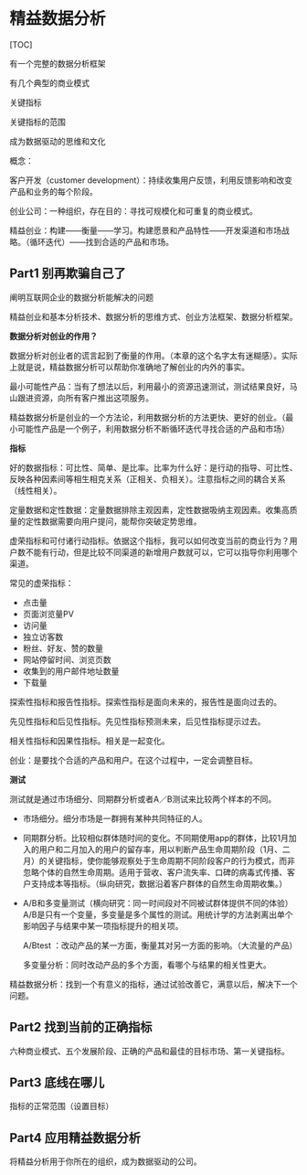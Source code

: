 # 精益数据分析

[TOC]

有一个完整的数据分析框架

有几个典型的商业模式

关键指标

关键指标的范围

成为数据驱动的思维和文化



概念：

客户开发（customer development）：持续收集用户反馈，利用反馈影响和改变产品和业务的每个阶段。

创业公司：一种组织，存在目的：寻找可规模化和可重复的商业模式。

精益创业：构建——衡量——学习。构建愿景和产品特性——开发渠道和市场战略。（循环迭代）——找到合适的产品和市场。



## Part1 别再欺骗自己了

阐明互联网企业的数据分析能解决的问题

精益创业和基本分析技术、数据分析的思维方式、创业方法框架、数据分析框架。

**数据分析对创业的作用？**

数据分析对创业者的谎言起到了衡量的作用。（本章的这个名字太有迷糊感）。实际上就是说，精益数据分析可以帮助你准确地了解创业的内外的事实。

最小可能性产品：当有了想法以后，利用最小的资源迅速测试，测试结果良好，马山跟进资源，向所有客户推出这项服务。

精益数据分析是创业的一个方法论，利用数据分析的方法更快、更好的创业。（最小可能性产品是一个例子，利用数据分析不断循环迭代寻找合适的产品和市场）

**指标**

好的数据指标：可比性、简单、是比率。比率为什么好：是行动的指导、可比性、反映各种因素间等相生相克关系（正相关、负相关）。注意指标之间的耦合关系（线性相关）。

定量数据和定性数据：定量数据排除主观因素，定性数据吸纳主观因素。收集高质量的定性数据需要向用户提问，能帮你突破定势思维。

虚荣指标和可付诸行动指标。依据这个指标，我可以如何改变当前的商业行为？用户数不能有行动，但是比较不同渠道的新增用户数就可以，它可以指导你利用哪个渠道。

常见的虚荣指标：

- 点击量
- 页面浏览量PV
- 访问量
- 独立访客数
- 粉丝、好友、赞的数量
- 网站停留时间、浏览页数
- 收集到的用户邮件地址数量
- 下载量

探索性指标和报告性指标。探索性指标是面向未来的，报告性是面向过去的。

先见性指标和后见性指标。先见性指标预测未来，后见性指标提示过去。

相关性指标和因果性指标。相关是一起变化。



创业：是要找个合适的产品和用户。在这个过程中，一定会调整目标。



**测试**

测试就是通过市场细分、同期群分析或者A／B测试来比较两个样本的不同。

- 市场细分。细分市场是一群拥有某种共同特征的人。

- 同期群分析。比较相似群体随时间的变化。不同期使用app的群体，比较1月加入的用户和二月加入的用户的留存率，用以判断产品生命周期阶段（1月、二月）的关键指标，使你能够观察处于生命周期不同阶段客户的行为模式，而非忽略个体的自然生命周期。适用于营收、客户流失率、口碑的病毒式传播、客户支持成本等指标。（纵向研究，数据沿着客户群体的自然生命周期收集。）

- A/B和多变量测试（横向研究：同一时间段对不同被试群体提供不同的体验）A/B是只有一个变量，多变量是多个属性的测试。用统计学的方法剥离出单个影响因子与结果中某一项指标提升的相关项。

  A/Btest ：改动产品的某一方面，衡量其对另一方面的影响。（大流量的产品）

  多变量分析：同时改动产品的多个方面，看哪个与结果的相关性更大。



精益数据分析：找到一个有意义的指标，通过试验改善它，满意以后，解决下一个问题。

## Part2 找到当前的正确指标

六种商业模式、五个发展阶段、正确的产品和最佳的目标市场、第一关键指标。

## Part3 底线在哪儿

指标的正常范围（设置目标）

## Part4 应用精益数据分析

将精益分析用于你所在的组织，成为数据驱动的公司。

